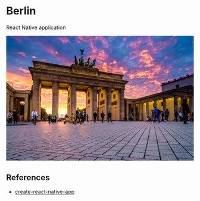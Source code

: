 # Berlin
React Native application

![wallpaper](./wallpaper.jpg)

## References
- [create-react-native-app](https://reactnative.dev/blog/2017/03/13/introducing-create-react-native-app)
